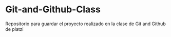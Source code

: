 # Git-and-Github-Class
Repositorio para guardar el proyecto realizado en la clase de Git and Github de platzi
